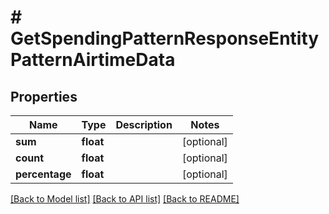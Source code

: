 # # GetSpendingPatternResponseEntityPatternAirtimeData

## Properties

Name | Type | Description | Notes
------------ | ------------- | ------------- | -------------
**sum** | **float** |  | [optional]
**count** | **float** |  | [optional]
**percentage** | **float** |  | [optional]

[[Back to Model list]](../../README.md#models) [[Back to API list]](../../README.md#endpoints) [[Back to README]](../../README.md)
